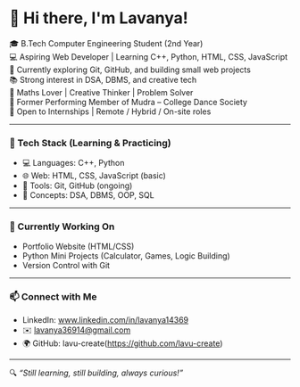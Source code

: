# 👋 Hi there, I'm Lavanya!

🎓 B.Tech Computer Engineering Student (2nd Year)  
💻 Aspiring Web Developer | Learning C++, Python, HTML, CSS, JavaScript  
🌱 Currently exploring Git, GitHub, and building small web projects  
📚 Strong interest in DSA, DBMS, and creative tech  
🧠 Maths Lover | Creative Thinker | Problem Solver  
💃 Former Performing Member of Mudra – College Dance Society  
🚀 Open to Internships | Remote / Hybrid / On-site roles  

---

### 🔧 Tech Stack (Learning & Practicing)
- 💻 Languages: C++, Python  
- 🌐 Web: HTML, CSS, JavaScript (basic)  
- 🔧 Tools: Git, GitHub (ongoing)  
- 📘 Concepts: DSA, DBMS, OOP, SQL

---

### 📌 Currently Working On
- Portfolio Website (HTML/CSS)
- Python Mini Projects (Calculator, Games, Logic Building)
- Version Control with Git

---

### 📫 Connect with Me
- LinkedIn: www.linkedin.com/in/lavanya14369
- ✉️ lavanya36914@gmail.com
- 🌍 GitHub: lavu-create(https://github.com/lavu-create)

---

🔍 *“Still learning, still building, always curious!”*
